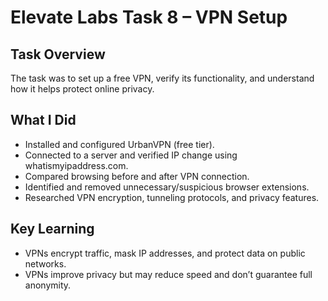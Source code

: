 # Elevate Labs Task 8 – VPN Setup 

## Task Overview
The task was to set up a free VPN, verify its functionality, and understand how it helps protect online privacy.

## What I Did
- Installed and configured UrbanVPN (free tier).
- Connected to a server and verified IP change using whatismyipaddress.com.
- Compared browsing before and after VPN connection.
- Identified and removed unnecessary/suspicious browser extensions.
- Researched VPN encryption, tunneling protocols, and privacy features.

## Key Learning
- VPNs encrypt traffic, mask IP addresses, and protect data on public networks.
- VPNs improve privacy but may reduce speed and don’t guarantee full anonymity.

